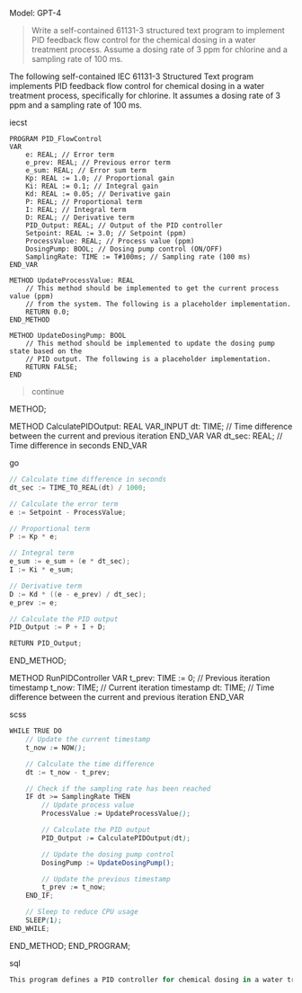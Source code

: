 Model: GPT-4

> Write a self-contained 61131-3 structured text program to implement PID feedback flow control for the chemical dosing in a water treatment process. Assume a dosing rate of 3 ppm for chlorine and a sampling rate of 100 ms.

The following self-contained IEC 61131-3 Structured Text program implements PID feedback flow control for chemical dosing in a water treatment process, specifically for chlorine. It assumes a dosing rate of 3 ppm and a sampling rate of 100 ms.

iecst

```iecst
PROGRAM PID_FlowControl
VAR
    e: REAL; // Error term
    e_prev: REAL; // Previous error term
    e_sum: REAL; // Error sum term
    Kp: REAL := 1.0; // Proportional gain
    Ki: REAL := 0.1; // Integral gain
    Kd: REAL := 0.05; // Derivative gain
    P: REAL; // Proportional term
    I: REAL; // Integral term
    D: REAL; // Derivative term
    PID_Output: REAL; // Output of the PID controller
    Setpoint: REAL := 3.0; // Setpoint (ppm)
    ProcessValue: REAL; // Process value (ppm)
    DosingPump: BOOL; // Dosing pump control (ON/OFF)
    SamplingRate: TIME := T#100ms; // Sampling rate (100 ms)
END_VAR

METHOD UpdateProcessValue: REAL
    // This method should be implemented to get the current process value (ppm)
    // from the system. The following is a placeholder implementation.
    RETURN 0.0;
END_METHOD

METHOD UpdateDosingPump: BOOL
    // This method should be implemented to update the dosing pump state based on the
    // PID output. The following is a placeholder implementation.
    RETURN FALSE;
END
```

> continue

METHOD;

METHOD CalculatePIDOutput: REAL VAR\_INPUT dt: TIME; // Time difference between the current and previous iteration END\_VAR VAR dt\_sec: REAL; // Time difference in seconds END\_VAR

go

```go
// Calculate time difference in seconds
dt_sec := TIME_TO_REAL(dt) / 1000;

// Calculate the error term
e := Setpoint - ProcessValue;

// Proportional term
P := Kp * e;

// Integral term
e_sum := e_sum + (e * dt_sec);
I := Ki * e_sum;

// Derivative term
D := Kd * ((e - e_prev) / dt_sec);
e_prev := e;

// Calculate the PID output
PID_Output := P + I + D;

RETURN PID_Output;
```

END\_METHOD;

METHOD RunPIDController VAR t\_prev: TIME := 0; // Previous iteration timestamp t\_now: TIME; // Current iteration timestamp dt: TIME; // Time difference between the current and previous iteration END\_VAR

scss

```scss
WHILE TRUE DO
    // Update the current timestamp
    t_now := NOW();

    // Calculate the time difference
    dt := t_now - t_prev;

    // Check if the sampling rate has been reached
    IF dt >= SamplingRate THEN
        // Update process value
        ProcessValue := UpdateProcessValue();

        // Calculate the PID output
        PID_Output := CalculatePIDOutput(dt);

        // Update the dosing pump control
        DosingPump := UpdateDosingPump();

        // Update the previous timestamp
        t_prev := t_now;
    END_IF;

    // Sleep to reduce CPU usage
    SLEEP(1);
END_WHILE;
```

END\_METHOD; END\_PROGRAM;

sql

```sql
This program defines a PID controller for chemical dosing in a water treatment process. The PID controller is implemented within the `CalculatePIDOutput` method, which takes the time difference between the current and previous iterations as an input. The `UpdateProcessValue` and `UpdateDosingPump` methods should be implemented to interface with the specific water treatment system. The `RunPIDController` method runs the PID controller in an infinite loop, with a sampling rate of 100 ms as specified.
```
